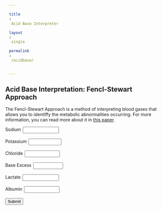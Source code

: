 ```yaml
---
title: Acid Base Interpreter
layout: single
permalink: /acidbase/

---
```

<style>
    p {
        text
    }
    label {
        float: left;
    }
    span {
        display: block;
        overflow: hidden;
        padding: 0 4px 0 6px;
    }
    input {
        width: 60%;
    }
    #textspace #chartspace{
        overflow: hidden;
        width: 100%;
    }
    #input {
        float:left;
        width: 50%;
    }
    #output {
        float: left;
        width: 50%;
    }
</style>
<script src='https://cdn.plot.ly/plotly-latest.min.js'></script>

## Acid Base Interpretation: Fencl-Stewart Approach
The Fencl-Stewart Approach is a method of interpreting blood gases that allows you to identiffy the metabolic abnormalities occurring. For more information, you can read more about it in [this paper](https://pubmed.ncbi.nlm.nih.gov/14665553/).

<div id="textspace">
    <div id="input">
        <label for="sodium">Sodium
        </label>
        <span><input type="number" id="sodium" class="acidbase" name="sodium" required></span><br>
        <label for="potassium">Potassium
        </label>
        <span><input type="number" id="potassium" class="acidbase" name="potassium" required></span><br>
        <label for="chloride:">Chloride
        </label>
        <span><input type="number" id="chloride" class="acidbase" name="chloride" required></span><br>
        <label for="baseexcess">Base Excess
        </label>
        <span><input type="number" id="baseexcess" class="acidbase" name="baseexcess" required></span><br>
        <label for="lactate">Lactate
        </label>
        <span><input type="number" id="lactate" class="acidbase" name="lactate" required></span><br>
        <label for="albumin">Albumin
        </label>
        <span><input type="number" id="albumin" class="acidbase" name="albumin" required></span><br>
        <button onclick="getValues()">Submit</button>
    </div>
    <div id="output">
        <div id="explanation"></div>
        <div id="summation"></div><br>
    </div>
</div>
<div id="summary"></div>
<div id="chart"></div>
<script type="text/javascript" src="../scripts/fenclstewart.js"></script>